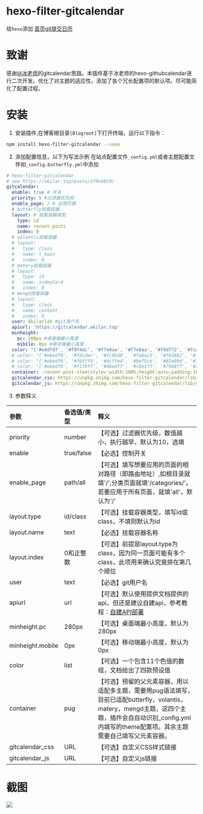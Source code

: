# hexo-filter-gitcalendar

给`hexo`添加 [首页git提交日历](https://akilar.top/posts/1f9c68c9/)

# 致谢
感谢[@冰老师](https://zfe.space/)的gitcalendar思路。本插件基于冰老师的hexo-githubcalendar进行二次开发。优化了对主题的适应性。添加了各个冗长配置项的默认项。尽可能简化了配置过程。

# 安装

1. 安装插件,在博客根目录`[Blogroot]`下打开终端，运行以下指令：
  ```bash
  npm install hexo-filter-gitcalendar --save
  ```

2. 添加配置信息，以下为写法示例
  在站点配置文件`_config.yml`或者主题配置文件如`_config.butterfly.yml`中添加

  ```yaml
  # hexo-filter-gitcalendar
  # see https://akilar.top/posts/1f9c68c9/
  gitcalendar:
    enable: true # 开关
    priority: 5 #过滤器优先权
    enable_page: / # 应用页面
    # butterfly挂载容器
    layout: # 挂载容器类型
      type: id
      name: recent-posts
      index: 0
    # volantis挂载容器
    # layout:
    #   type: class
    #   name: l_main
    #   index: 0
    # matery挂载容器
    # layout:
    #   type: id
    #   name: indexCard
    #   index: 0
    # mengd挂载容器
    # layout:
    #   type: class
    #   name: content
    #   index: 0
    user: Akilarlxh #git用户名
    apiurl: 'https://gitcalendar.akilar.top'
    minheight:
      pc: 280px #桌面端最小高度
      mibile: 0px #移动端最小高度
    color: "['#e4dfd7', '#f9f4dc', '#f7e8aa', '#f7e8aa', '#f8df72', '#fcd217', '#fcc515', '#f28e16', '#fb8b05', '#d85916', '#f43e06']" #橘黄色调
    # color: "['#ebedf0', '#fdcdec', '#fc9bd9', '#fa6ac5', '#f838b2', '#f5089f', '#c4067e', '#92055e', '#540336', '#48022f', '#30021f']" #浅紫色调
    # color: "['#ebedf0', '#f0fff4', '#dcffe4', '#bef5cb', '#85e89d', '#34d058', '#28a745', '#22863a', '#176f2c', '#165c26', '#144620']" #翠绿色调
    # color: "['#ebedf0', '#f1f8ff', '#dbedff', '#c8e1ff', '#79b8ff', '#2188ff', '#0366d6', '#005cc5', '#044289', '#032f62', '#05264c']" #天青色调
    container: .recent-post-item(style='width:100%;height:auto;padding:10px;') #父元素容器，需要使用pug语法
    gitcalendar_css: https://unpkg.zhimg.com/hexo-filter-gitcalendar/lib/gitcalendar.css
    gitcalendar_js: https://unpkg.zhimg.com/hexo-filter-gitcalendar/lib/gitcalendar.js
  ```
3. 参数释义

  |参数|备选值/类型|释义|
  |:--|:--|:--|
  |priority|number|【可选】过滤器优先级，数值越小，执行越早，默认为10，选填|
  |enable|true/false|【必选】控制开关|
  |enable_page|path/all|【可选】填写想要应用的页面的相对路径（即路由地址）,如根目录就填'/',分类页面就填'/categories/'。若要应用于所有页面，就填'all'，默认为'/'|
  |layout.type|id/class|【可选】挂载容器类型，填写id或class，不填则默认为id|
  |layout.name|text|【必选】挂载容器名称|
  |layout.index|0和正整数|【可选】前提是layout.type为class，因为同一页面可能有多个class，此项用来确认究竟排在第几个顺位|
  |user|text|【必选】git用户名|
  |apiurl|url|【可选】默认使用提供文档提供的api，但还是建议自建api，参考教程：[自建API部署](https://akilar.top/posts/1f9c68c9/#自建API部署)|
  |minheight.pc|280px|【可选】桌面端最小高度，默认为280px|
  |minheight.mobile|0px|【可选】移动端最小高度，默认为0px|
  |color|list|【可选】一个包含11个色值的数组，文档给出了四款预设值|
  |container|pug|【可选】预留的父元素容器，用以适配多主题，需要用pug语法填写，目前已适配butterfly，volantis，matery，mengd主题，这四个主题，插件会自自动识别_config.yml内填写的theme配置项。其余主题需要自己填写父元素容器。|
  |gitcalendar_css|URL|【可选】自定义CSS样式链接|
  |gitcalendar_js|URL|【可选】自定义js链接|
# 截图
  ![](https://unpkg.zhimg.com/hexo-filter-gitcalendar/lib/gitcalendar.png)
